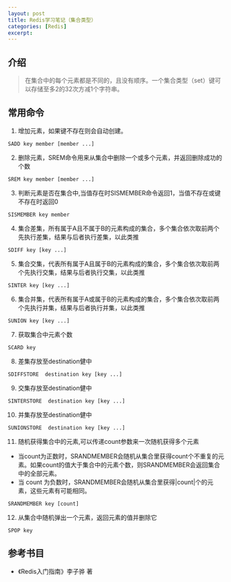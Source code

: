 ```yaml
---
layout: post
title: Redis学习笔记（集合类型）
categories: [Redis]
excerpt: 
---
```


## 介绍
> 在集合中的每个元素都是不同的，且没有顺序。一个集合类型（set）键可以存储至多2的32次方减1个字符串。

## 常用命令
1. 增加元素，如果键不存在则会自动创建。
```
SADD key member [member ...]
```
2. 删除元素，SREM命令用来从集合中删除一个或多个元素，并返回删除成功的个数
```
SREM key member [member ...]
```
3. 判断元素是否在集合中,当值存在时SISMEMBER命令返回1，当值不存在或键不存在时返回0
```
SISMEMBER key member
```
4. 集合差集，所有属于A且不属于B的元素构成的集合，多个集合依次取前两个先执行差集，结果与后者执行差集，以此类推
```
SDIFF key [key ...]
```
5. 集合交集，代表所有属于A且属于B的元素构成的集合，多个集合依次取前两个先执行交集，结果与后者执行交集，以此类推
```
SINTER key [key ...]
```
6. 集合并集，代表所有属于A或属于B的元素构成的集合，多个集合依次取前两个先执行并集，结果与后者执行并集，以此类推
```
SUNION key [key ...]
```
7. 获取集合中元素个数
```
SCARD key
```
8. 差集存放至destination健中
```
SDIFFSTORE  destination key [key ...]
```
9. 交集存放至destination健中
```
SINTERSTORE  destination key [key ...]
```
10. 并集存放至destination健中
```
SUNIONSTORE  destination key [key ...]
```
11. 随机获得集合中的元素,可以传递count参数来一次随机获得多个元素
- 当count为正数时，SRANDMEMBER会随机从集合里获得count个不重复的元素。如果count的值大于集合中的元素个数，则SRANDMEMBER会返回集合中的全部元素。
- 当 count 为负数时，SRANDMEMBER会随机从集合里获得|count|个的元素，这些元素有可能相同。
```
SRANDMEMBER key [count]
```
12. 从集合中随机弹出一个元素，返回元素的值并删除它
```
SPOP key
```

## 参考书目
- 《Redis入门指南》李子骅 著